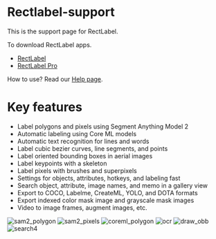 # Rectlabel-support
This is the support page for RectLabel.

To download RectLabel apps.
- [RectLabel](https://apps.apple.com/app/id1210181730)
- [RectLabel Pro](https://apps.apple.com/app/id1490990105)

How to use? Read our [Help page](https://rectlabel.com/help/).

# Key features
- Label polygons and pixels using Segment Anything Model 2
- Automatic labeling using Core ML models
- Automatic text recognition for lines and words
- Label cubic bezier curves, line segments, and points
- Label oriented bounding boxes in aerial images
- Label keypoints with a skeleton
- Label pixels with brushes and superpixels
- Settings for objects, attributes, hotkeys, and labeling fast
- Search object, attribute, image names, and memo in a gallery view
- Export to COCO, Labelme, CreateML, YOLO, and DOTA formats
- Export indexed color mask image and grayscale mask images
- Video to image frames, augment images, etc.

![sam2_polygon](https://github.com/user-attachments/assets/573d0b14-03a8-4853-9e2c-6c831219622e)
![sam2_pixels](https://github.com/user-attachments/assets/307f5450-cadd-413b-9b84-8de702b8d4dc)
![coreml_polygon](https://github.com/ryouchinsa/ryouchinsa.github.io/assets/1954306/d6e280ab-d55f-41e4-8eb4-2e098001020e)
![ocr](https://github.com/ryouchinsa/ryouchinsa.github.io/assets/1954306/e1d6899f-9de3-4914-a65e-3886fddb3046)
![draw_obb](https://github.com/ryouchinsa/ryouchinsa.github.io/assets/1954306/422819be-3fca-46b0-850c-6aa2f60df30c)
![search4](https://github.com/ryouchinsa/Rectlabel-support/assets/1954306/26267845-11d4-4bfe-8531-60a8035cdac4)







